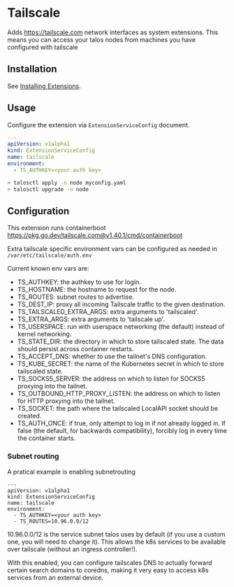 # Tailscale

Adds https://tailscale.com network interfaces as system extensions.
This means you can access your talos nodes from machines you have configured
with tailscale

## Installation

See [Installing Extensions](https://github.com/siderolabs/extensions#installing-extensions).

## Usage

Configure the extension via `ExtensionServiceConfig` document.

```yaml
---
apiVersion: v1alpha1
kind: ExtensionServiceConfig
name: tailscale
environment:
  - TS_AUTHKEY=<your auth key>
```

```bash
> talosctl apply -n node myconfig.yaml
> talosctl upgrade -n node
```

## Configuration

This extension runs containerboot https://pkg.go.dev/tailscale.com@v1.40.1/cmd/containerboot

Extra tailscale specific environment vars can be configured as needed in `/var/etc/tailscale/auth.env`

Current known env vars are:

- TS_AUTHKEY: the authkey to use for login.
- TS_HOSTNAME: the hostname to request for the node.
- TS_ROUTES: subnet routes to advertise.
- TS_DEST_IP: proxy all incoming Tailscale traffic to the given destination.
- TS_TAILSCALED_EXTRA_ARGS: extra arguments to 'tailscaled'.
- TS_EXTRA_ARGS: extra arguments to 'tailscale up'.
- TS_USERSPACE: run with userspace networking (the default) instead of kernel networking.
- TS_STATE_DIR: the directory in which to store tailscaled state. The data should persist across container restarts.
- TS_ACCEPT_DNS: whether to use the tailnet's DNS configuration.
- TS_KUBE_SECRET: the name of the Kubernetes secret in which to store tailscaled state.
- TS_SOCKS5_SERVER: the address on which to listen for SOCKS5 proxying into the tailnet.
- TS_OUTBOUND_HTTP_PROXY_LISTEN: the address on which to listen for HTTP proxying into the tailnet.
- TS_SOCKET: the path where the tailscaled LocalAPI socket should be created.
- TS_AUTH_ONCE: if true, only attempt to log in if not already logged in. If false (the default, for backwards compatibility), forcibly log in every time the container starts.

### Subnet routing

A pratical example is enabling subnetrouting
```
---
apiVersion: v1alpha1
kind: ExtensionServiceConfig
name: tailscale
environment:
  - TS_AUTHKEY=<your auth key>
  - TS_ROUTES=10.96.0.0/12
```

10.96.0.0/12 is the service subnet talos uses by default (if you use a custom one, you will need to change it).
This allows the k8s services to be available over tailscale (without an ingress controller!).

With this enabled, you can configure tailscales DNS to actually forward certain search domains
to coredns, making it very easy to access k8s services from an external device.
